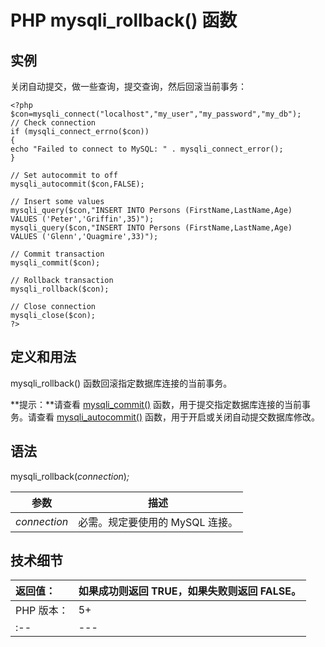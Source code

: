 # PHP mysqli_rollback() 函数



## 实例

关闭自动提交，做一些查询，提交查询，然后回滚当前事务：

```
<?php
$con=mysqli_connect("localhost","my_user","my_password","my_db");
// Check connection
if (mysqli_connect_errno($con))
{
echo "Failed to connect to MySQL: " . mysqli_connect_error();
}

// Set autocommit to off
mysqli_autocommit($con,FALSE);

// Insert some values
mysqli_query($con,"INSERT INTO Persons (FirstName,LastName,Age)
VALUES ('Peter','Griffin',35)");
mysqli_query($con,"INSERT INTO Persons (FirstName,LastName,Age)
VALUES ('Glenn','Quagmire',33)");

// Commit transaction
mysqli_commit($con);

// Rollback transaction
mysqli_rollback($con);

// Close connection
mysqli_close($con);
?>
```

## 定义和用法

mysqli_rollback() 函数回滚指定数据库连接的当前事务。

**提示：**请查看 [mysqli_commit()](func-mysqli-commit.html) 函数，用于提交指定数据库连接的当前事务。请查看 [mysqli_autocommit()](func-mysqli-autocommit.html) 函数，用于开启或关闭自动提交数据库修改。

## 语法

mysqli_rollback(_connection_)_;_

| 参数 | 描述 |
| --- | --- |
| _connection_ | 必需。规定要使用的 MySQL 连接。 |

## 技术细节

| 返回值： | 如果成功则返回 TRUE，如果失败则返回 FALSE。 |
| :-- | --- |
| PHP 版本： | 5+ |
| :-- | --- |

  